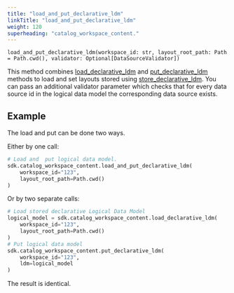 ```yaml
---
title: "load_and_put_declarative_ldm"
linkTitle: "load_and_put_declarative_ldm"
weight: 120
superheading: "catalog_workspace_content."
---
```


<!-- TODO -->

``load_and_put_declarative_ldm(workspace_id: str, layout_root_path: Path = Path.cwd(), validator: Optional[DataSourceValidator])``

This method combines [load_declarative_ldm](../load_declarative_ldm) and [put_declarative_ldm](../get_declarative_ldm) methods to load and set layouts stored using [store_declarative_ldm](../store_declarative_ldm). You can pass an additional validator parameter which checks that for every data source id in the logical data model the corresponding data source exists.

## Example

The load and put can be done two ways.

Either by one call:

```Python
# Load and  put logical data model.
sdk.catalog_workspace_content.load_and_put_declarative_ldm(
    workspace_id="123",
    layout_root_path=Path.cwd()
)

```

Or by two separate calls:

```Python
# Load stored declarative Logical Data Model
logical_model = sdk.catalog_workspace_content.load_declarative_ldm(
    workspace_id="123",
    layout_root_path=Path.cwd()
)
# Put logical data model
sdk.catalog_workspace_content.put_declarative_ldm(
    workspace_id="123",
    ldm=logical_model
)
```

The result is identical.
